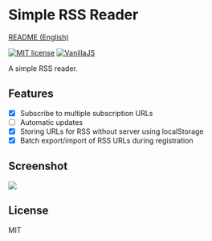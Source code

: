 # Simple RSS Reader

[README (English)](README.md)

[![MIT license](https://img.shields.io/badge/license-MIT-blue.svg?style=flat)](LICENSE.md)
[![VanillaJS](https://img.shields.io/badge/Framework-VanillaJS-blue.svg)](http://vanilla-js.com/)

A simple RSS reader.

## Features

- [x] Subscribe to multiple subscription URLs
- [ ] Automatic updates
- [x] Storing URLs for RSS without server using localStorage
- [x] Batch export/import of RSS URLs during registration

## Screenshot

![](img/ss01_en.png)

## License

MIT
